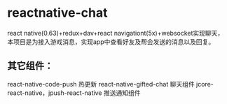 # reactnative-chat
react native(0.63)+redux+dav+react navigationt(5x)+websocket实现聊天，本项目是为接入游戏消息，实现app中查看好友及帮会发送的消息以及回复。
## 其它组件：
react-native-code-push 热更新
react-native-gifted-chat 聊天组件
jcore-react-native，jpush-react-native 推送通知组件
